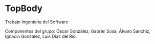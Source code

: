 # TopBody
Trabajo Ingeniería del Software

Componentes del grupo: Óscar González, Gabriel Sosa, Álvaro Sanchíz, Ignacio González, Luis Díaz del Río.
